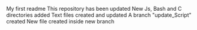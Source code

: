 My first readme
This repository has been updated
New Js, Bash and C directories added
Text files created and updated
A branch "update_Script" created
New file created inside new branch
